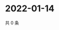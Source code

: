 # 2022-01-14

共 0 条

<!-- BEGIN WEIBO -->
<!-- 最后更新时间 Fri Jan 14 2022 04:10:09 GMT+0800 (China Standard Time) -->

<!-- END WEIBO -->
